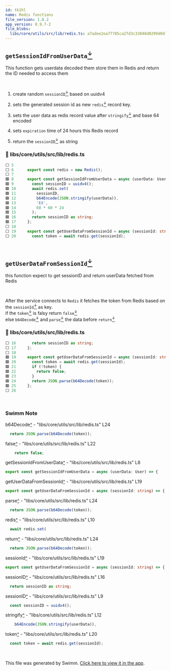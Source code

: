 ```yaml
---
id: tk1hl
name: Redis functions
file_version: 1.0.2
app_version: 0.9.7-2
file_blobs:
  libs/core/utils/src/lib/redis.ts: a7adee2ea77785ca2fd3c33040d0299d0d180233
---
```


## `getSessionIdFromUserData`[<sup id="Q8udf">↓</sup>](#f-Q8udf)

This function gets userdata decoded them store them in Redis and return the ID needed to access them

<br/>

1.  create random `sessionID`[<sup id="Z2caqrP">↓</sup>](#f-Z2caqrP) based on uuidv4
    
2.  sets the generated session id as new `redis`[<sup id="BBAvp">↓</sup>](#f-BBAvp) record key.
    
3.  sets the user data as redis record value after `stringify`[<sup id="ZLrQ7r">↓</sup>](#f-ZLrQ7r) and base 64 encoded
    
4.  sets `expiration` time of 24 hours this Redis record
    
5.  return the `sessionID`[<sup id="1RWJcB">↓</sup>](#f-1RWJcB) as string
<!-- NOTE-swimm-snippet: the lines below link your snippet to Swimm -->
### 📄 libs/core/utils/src/lib/redis.ts
```typescript
⬜ 5      
⬜ 6      export const redis = new Redis();
⬜ 7      
🟩 8      export const getSessionIdFromUserData = async (userData: User) => {
🟩 9        const sessionID = uuidv4();
🟩 10       await redis.set(
🟩 11         sessionID,
🟩 12         b64Encode(JSON.stringify(userData)),
🟩 13         'EX',
🟩 14         60 * 60 * 24
🟩 15       );
🟩 16       return sessionID as string;
🟩 17     };
⬜ 18     
⬜ 19     export const getUserDataFromSessionId = async (sessionId: string) => {
⬜ 20       const token = await redis.get(sessionId);
```

<br/>

## `getUserDataFromSessionId`[<sup id="Z1JxWaJ">↓</sup>](#f-Z1JxWaJ)

this function expect to get sessionID and return userData fetched from Redis

<br/>

After the service connects to `Redis` it fetches the token from Redis based on the `sessionId`[<sup id="Z1vGBDd">↓</sup>](#f-Z1vGBDd) as key.  
if the `token`[<sup id="2fQhUt">↓</sup>](#f-2fQhUt) is falsy return `false`[<sup id="Zllw2x">↓</sup>](#f-Zllw2x)  
else `b64Decode`[<sup id="1H1Fzf">↓</sup>](#f-1H1Fzf) and `parse`[<sup id="19jAKa">↓</sup>](#f-19jAKa) the data before `return`[<sup id="ZeXUF">↓</sup>](#f-ZeXUF)
<!-- NOTE-swimm-snippet: the lines below link your snippet to Swimm -->
### 📄 libs/core/utils/src/lib/redis.ts
```typescript
⬜ 16       return sessionID as string;
⬜ 17     };
⬜ 18     
🟩 19     export const getUserDataFromSessionId = async (sessionId: string) => {
🟩 20       const token = await redis.get(sessionId);
🟩 21       if (!token) {
🟩 22         return false;
🟩 23       }
🟩 24       return JSON.parse(b64Decode(token));
🟩 25     };
⬜ 26     
```

<br/>

<!-- THIS IS AN AUTOGENERATED SECTION. DO NOT EDIT THIS SECTION DIRECTLY -->
### Swimm Note

<span id="f-1H1Fzf">b64Decode</span>[^](#1H1Fzf) - "libs/core/utils/src/lib/redis.ts" L24
```typescript
  return JSON.parse(b64Decode(token));
```

<span id="f-Zllw2x">false</span>[^](#Zllw2x) - "libs/core/utils/src/lib/redis.ts" L22
```typescript
    return false;
```

<span id="f-Q8udf">getSessionIdFromUserData</span>[^](#Q8udf) - "libs/core/utils/src/lib/redis.ts" L8
```typescript
export const getSessionIdFromUserData = async (userData: User) => {
```

<span id="f-Z1JxWaJ">getUserDataFromSessionId</span>[^](#Z1JxWaJ) - "libs/core/utils/src/lib/redis.ts" L19
```typescript
export const getUserDataFromSessionId = async (sessionId: string) => {
```

<span id="f-19jAKa">parse</span>[^](#19jAKa) - "libs/core/utils/src/lib/redis.ts" L24
```typescript
  return JSON.parse(b64Decode(token));
```

<span id="f-BBAvp">redis</span>[^](#BBAvp) - "libs/core/utils/src/lib/redis.ts" L10
```typescript
  await redis.set(
```

<span id="f-ZeXUF">return</span>[^](#ZeXUF) - "libs/core/utils/src/lib/redis.ts" L24
```typescript
  return JSON.parse(b64Decode(token));
```

<span id="f-Z1vGBDd">sessionId</span>[^](#Z1vGBDd) - "libs/core/utils/src/lib/redis.ts" L19
```typescript
export const getUserDataFromSessionId = async (sessionId: string) => {
```

<span id="f-1RWJcB">sessionID</span>[^](#1RWJcB) - "libs/core/utils/src/lib/redis.ts" L16
```typescript
  return sessionID as string;
```

<span id="f-Z2caqrP">sessionID</span>[^](#Z2caqrP) - "libs/core/utils/src/lib/redis.ts" L9
```typescript
  const sessionID = uuidv4();
```

<span id="f-ZLrQ7r">stringify</span>[^](#ZLrQ7r) - "libs/core/utils/src/lib/redis.ts" L12
```typescript
    b64Encode(JSON.stringify(userData)),
```

<span id="f-2fQhUt">token</span>[^](#2fQhUt) - "libs/core/utils/src/lib/redis.ts" L20
```typescript
  const token = await redis.get(sessionId);
```

<br/>

This file was generated by Swimm. [Click here to view it in the app](https://app.swimm.io/repos/Z2l0aHViJTNBJTNBc3luY2l0JTNBJTNBdGlrYWxr/docs/tk1hl).